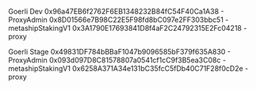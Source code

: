 Goerli Dev
0x96a47EB6f2762F6EB1348232B84fC54F40Ca1A38 - ProxyAdmin
0x8D01566e7B98C22E5F98fd8bC097e2FF303bbc51 - metashipStakingV1
0x3A1790E17693841D8f4aF2C24792315E2Fc04218 - proxy

Goerli Stage
0x49831DF784bBBaF1047b9096585bF379f635A830 - ProxyAdmin
0x093d097D8C81578807a0541cf1cC9f3B5ea3C08c - metashipStakingV1
0x6258A371A34e131bC35fcC5fDb40C71F28f0cD2e - proxy